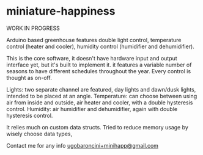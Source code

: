 # miniature-happiness

WORK IN PROGRESS

Arduino based greenhouse
features double light control, temperature control (heater and cooler), humidity control (humidifier and dehumidifier).

This is the core software, it doesn't have hardware input and output interface yet, but it's built to implement it. 
it features a variable number of seasons to have different schedules throughout the year.
Every control is thought as on-off.

Lights: two separate channel are featured, day lights and dawn/dusk lights, intended to be placed at an angle.
Temperature: can choose between using air from inside and outside, air heater and cooler, with a double hysteresis control.
Humidity: air humidifier and dehumidifier, again with double hysteresis control.

It relies much on custom data structs.
Tried to reduce memory usage by wisely choose data types, 

Contact me for any info
ugobaroncini+minihapp@gmail.com

